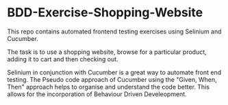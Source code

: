# BDD-Exercise-Shopping-Website


This repo contains automated frontend testing exercises using Selinium and Cucumber. 

The task is to use a shopping website, browse for a particular product, adding it to cart and then checking out. 

Selinium in conjunction with Cucumber is a great way to automate front end testing. The Pseudo code approach of Cucumber using the "Given, When, Then" approach helps to organise and understand the code better. This allows for the incorporation of Behaviour Driven Develeopment.
